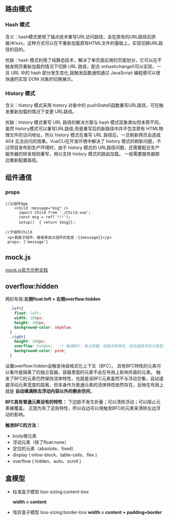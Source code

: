 ## 路由模式

### Hash 模式

含义：hash模式使用了锚点技术重写URL访问路径，会在原有的URL路径后拼接/#/xxx，这种方式可以在不重新加载原有HTML文件的基础上，实现切换URL路径的目的。

优缺：hash 模式利用了纯静态技术，解决了单页面应用的页面划分，它可以在不触发网页重新加载的情况下切换 URL 路径，配合 onhashchange0可以实现，一旦 URL 中的 hash 部分发生变化,就触发函数通知通过 JavaScript 编程便可以很快速的实现 DOM 对象的切换展示。

### History 模式

含义：history 模式采用 history 对象中的 pushState0函数重写URL路径，可在触发重新加载的情况下变更 URL路径。

优缺：history 模式重写 URL 路径的解决方案与 hash 模式现象类似但本质不同，虽然 history模式可以重写URL路径,但是重写后的新路径中并不包含原有 HTML物理文件的访问地址，所以 history 模式在重写 URL 路径后，一旦刷新网页会造成 404 无法访问的效果。VueCLi在开发环境中解决了 history 模式的刷新问题，不过项目发布到生产环境时，由于 history 模式的 URL路径问题，还需要配合生产服务器的转发规则重写，用以支持 history 模式的路由加载。
一般需要服务器那边重新配置路径。



## 组件通信

### props

```
//父组件App
	<child :message="msg" />
      import Child from './Child.vue';
      const msg = ref('!!!');
      setup()  { return {msg}}；

//子组件Child
 <p>我是子组件，接收来自父组件的信息：{{message}}</p>
 props: ['message']
```

## mock.js

[mock.js官方示例文档](http://mockjs.com/examples.html)

## overflow:hidden

两栏布局:**左侧float:left + 右侧overflow:hidden**

```CSS
  .left{
    float: left;
    width: 100px;
    height: 200px;
    background-color: skyblue;
  }
  .right{
    height: 200px;
    overflow: hidden;   /* 触发BFC，独立容器，保留流体特性，自动退避浮动元素宽度的距离 */
    background-color: pink;
  }
```

设置overflow:hidden会触发块级格式化上下文（BFC）。
具有BFC特性的元素可以看作是隔离了的独立容器，容器里面的元素不会在布局上影响外面的元素。 触发了BFC的元素仍然保持流体特性，也就是说BFC元素虽然不与浮动交集，自动退避浮动元素宽度的距离，但本身作为普通元素的流体特性依然存在，反映在布局上就是 **自动填满除去浮动内容以外的剩余空间**。

**BFC具有普通元素没有的特性：** 下边距不发生折叠；可以清除浮动；可以阻止元素被覆盖。
 正因为有了这些特性，所以右边可以用触发BFC的元素来清除左边浮动的影响。

**触发BFC的方法：**

- body根元素
- 浮动元素（除了float:none）
- 定位的元素（absolute、fixed）
- display ( inline-block、table-cells、flex )
- overflow ( hidden、auto、scroll )

## 盒模型

- 标准盒子模型  box-sizing:content-box

  **width = content**

- 怪异盒子模型  box-sizing:border-box
  **width = content + padding+border**
